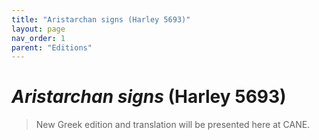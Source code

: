 ```yaml
---
title: "Aristarchan signs (Harley 5693)"
layout: page
nav_order: 1
parent: "Editions"
---
```


# *Aristarchan signs* (Harley 5693)

> New Greek edition and translation will be presented here at CANE.
